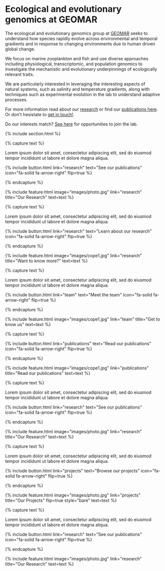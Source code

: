 ---
---

# Ecological and evolutionary genomics at GEOMAR

The ecological and evolutionary genomics group at [GEOMAR](https://www.geomar.de/en/) seeks to understand how species rapidly evolve across environmental and temporal gradients and in response to changing environments due to human driven global change. 

We focus on marine zooplankton and fish and use diverse approaches including physiological, transcriptomic, and population genomics to investigate the mechanistic and evolutionary underpinnings of ecologically relevant traits.

We are particularly interested in leveraging the interesting aspects of natural systems, such as salinity and temperature gradients, along with techniques such as experimental evolution in the lab to understand adaptive processes.

For more information read about our [research](https://brennan-research.github.io/research/) or find our [publications here](https://brennan-research.github.io/publications/). Or don't hesistate to [get in touch!](https://brennan-research.github.io/contact/). 

Do our interests match? [See here](https://brennan-research.github.io/join/) for opportunities to join the lab. 

{% include section.html %}

{% capture text %}

Lorem ipsum dolor sit amet, consectetur adipiscing elit, sed do eiusmod tempor incididunt ut labore et dolore magna aliqua.

{%
  include button.html
  link="research"
  text="See our publications"
  icon="fa-solid fa-arrow-right"
  flip=true
%}

{% endcapture %}

{%
  include feature.html
  image="images/photo.jpg"
  link="research"
  title="Our Research"
  text=text
%}




{% capture text %}

Lorem ipsum dolor sit amet, consectetur adipiscing elit, sed do eiusmod tempor incididunt ut labore et dolore magna aliqua.

{%
  include button.html
  link="research"
  text="Learn about our research"
  icon="fa-solid fa-arrow-right"
  flip=true
%}

{% endcapture %}

{%
  include feature.html
  image="images/cope1.jpg"
  link="research"
  title="Want to know more?"
  text=text
%}

{% capture text %}

Lorem ipsum dolor sit amet, consectetur adipiscing elit, sed do eiusmod tempor incididunt ut labore et dolore magna aliqua.

{%
  include button.html
  link="team"
  text="Meet the team"
  icon="fa-solid fa-arrow-right"
  flip=true
%}

{% endcapture %}

{%
  include feature.html
  image="images/cope1.jpg"
  link="team"
  title="Get to know us"
  text=text
%}

{% capture text %}

{%
  include button.html
  link="publications"
  text="Read our publications"
  icon="fa-solid fa-arrow-right"
  flip=true
%}

{% endcapture %}

{%
  include feature.html
  image="images/cope1.jpg"
  link="publications"
  title="Read our publications"
  text=text
%}


{% capture text %}

Lorem ipsum dolor sit amet, consectetur adipiscing elit, sed do eiusmod tempor incididunt ut labore et dolore magna aliqua.

{%
  include button.html
  link="research"
  text="See our publications"
  icon="fa-solid fa-arrow-right"
  flip=true
%}

{% endcapture %}

{%
  include feature.html
  image="images/photo.jpg"
  link="research"
  title="Our Research"
  text=text
%}

{% capture text %}

Lorem ipsum dolor sit amet, consectetur adipiscing elit, sed do eiusmod tempor incididunt ut labore et dolore magna aliqua.

{%
  include button.html
  link="projects"
  text="Browse our projects"
  icon="fa-solid fa-arrow-right"
  flip=true
%}

{% endcapture %}

{%
  include feature.html
  image="images/photo.jpg"
  link="projects"
  title="Our Projects"
  flip=true
  style="bare"
  text=text
%}

{% capture text %}

Lorem ipsum dolor sit amet, consectetur adipiscing elit, sed do eiusmod tempor incididunt ut labore et dolore magna aliqua.

{%
  include button.html
  link="research"
  text="See our publications"
  icon="fa-solid fa-arrow-right"
  flip=true
%}

{% endcapture %}

{%
  include feature.html
  image="images/photo.jpg"
  link="research"
  title="Our Research"
  text=text
%}
